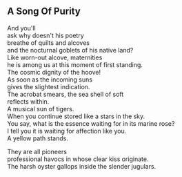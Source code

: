 A Song Of Purity
----------------
And you'll  
ask why doesn't his poetry  
breathe of quilts and alcoves  
and the nocturnal goblets of his native land?  
Like worn-out alcove, maternities  
he is among us at this moment of first standing.  
The cosmic dignity of the hoove!  
As soon as the incoming suns  
gives the slightest indication.  
The acrobat smears, the sea shell of soft  
reflects within.  
A musical sun of tigers.  
When you continue stored like a stars in the sky.  
You say, what is the essence waiting for in its marine rose?  
I tell you it is waiting for affection like you.  
A yellow path stands.  
  
They are all pioneers  
professional havocs in whose clear kiss originate.  
The harsh oyster gallops inside the slender jugulars.  
